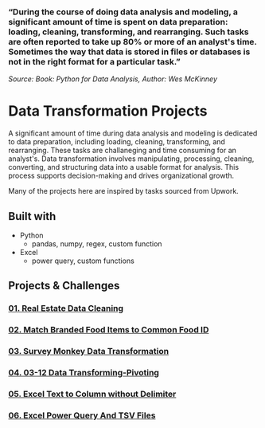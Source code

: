 
### “During the course of doing data analysis and modeling, a significant amount of time is spent on data preparation: loading, cleaning, transforming, and rearranging. Such tasks are often reported to take up 80% or more of an analyst's time. Sometimes the way that data is stored in files or databases is not in the right format for a particular task.” 
*Source: Book: Python for Data Analysis, Author: Wes McKinney*

# Data Transformation Projects
A significant amount of time during data analysis and modeling is dedicated to data preparation, including loading, cleaning, transforming, and rearranging. These tasks are challaneging and time consuming for an analyst's. Data transformation involves manipulating, processing, cleaning, converting, and structuring data into a usable format for analysis. This process supports decision-making and drives organizational growth.

Many of the projects here are inspired by tasks sourced from Upwork.

## Built with
- Python
	- pandas, numpy, regex, custom function
- Excel
	- power query, custom functions

## Projects & Challenges
### [01. Real Estate Data Cleaning](https://github.com/rumana-amin/Data-Transformation-Cleaning-Wrangling/tree/main/01.%20Real%20Estate%20Data%20Cleaning)
### [02. Match Branded Food Items to Common Food ID](https://github.com/rumana-amin/Data-Transformation-Cleaning-Wrangling/tree/main/02.%20Match%20Branded%20Food%20Items%20to%20Common%20Food%20IDs%20in%20Dataset)
### [03. Survey Monkey Data Transformation](https://github.com/rumana-amin/Data-Transformation-Cleaning-Wrangling/tree/main/SurveyMonkey%20Data%20Transformation)
### [04. 03-12 Data Transforming-Pivoting](https://github.com/rumana-amin/Data-Transformation-Cleaning-Wrangling/tree/main/03-12)
### [05. Excel Text to Column without Delimiter](https://github.com/rumana-amin/Data-Transformation-Cleaning-Wrangling/tree/main/Excel%20Text%20to%20Columns%20without%20Delimiter)
### [06. Excel Power Query And TSV Files](https://github.com/rumana-amin/Data-Transformation-Cleaning-Wrangling/tree/main/Power%20Query%20and%20TSV%20files)
